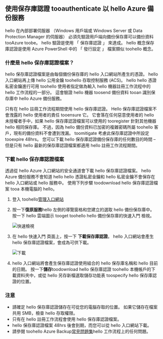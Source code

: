 ## <a name="using-vault-credentials-tooauthenticate-with-hello-azure-backup-service"></a>使用保存庫認證 tooauthenticate 以 hello Azure 備份服務
hello 在內部部署伺服器 （Windows 用戶端或 Windows Server 或 Data Protection Manager 的伺服器） 必須先驗證用戶端向備份保存庫可以備份資料 tooAzure toobe。 hello 驗證是使用 「 保存庫認證 」 來達成。 hello 概念保存庫認證是使用 Azure PowerShell 中的 「 發行設定 」 檔案類似 toohello 概念。

### <a name="what-is-hello-vault-credential-file"></a>什麼是 hello 保存庫認證檔案？
hello 保存庫認證檔案是由每個備份保存庫的 hello 入口網站所產生的憑證。 hello 入口網站再上傳 hello 公用金鑰 toohello 存取控制服務 (ACS)。 hello hello 憑證私密金鑰進行可用 toohello 使用者指定做為輸入 hello 機器註冊工作流程中的 hello 工作流程的一部分。 這會驗證 hello 機器 toosend 備份資料 tooan 識別保存庫中 hello Azure 備份服務。

只有在 hello 註冊工作流程期間使用 hello 保存庫認證。 Hello 保存庫認證檔案不會洩露的 hello 使用者的責任 tooensure 它。 它會落在任何惡意使用者的 hello 未授權者手中，如果 hello 保存庫認證檔案可以使用的 tooregister 針對其他機器 hello 相同保存庫。 不過，因為 hello 備份資料已加密的複雜密碼所屬 toohello 客戶，現有的備份資料不會遭到洩漏。 toomitigate 考慮此保存庫認證中所設定 tooexpire 48hrs。 您可以下載 hello 保存庫認證備份保存庫的任何數目的時間 – 但是只有 hello 最新的保存庫認證檔案都適用 hello 註冊工作流程期間。

### <a name="download-hello-vault-credential-file"></a>下載 hello 保存庫認證檔案
透過從 hello Azure 入口網站的安全通道會下載 hello 保存庫認證檔案。 hello Azure 備份服務不會知道 hello hello 憑證私密金鑰和 hello 私密金鑰不會保存在 hello 入口網站或 hello 服務中。 使用下列步驟 toodownload hello 保存庫認證檔案 tooa 本機電腦的 hello。

1. 登入 toohello[管理入口網站](https://manage.windowsazure.com/)
2. 按一下**復原服務**hello 左側的導覽窗格和您建立的選取 hello 備份保存庫中。 按一下 hello 雲端圖示 tooget toohello hello 備份保存庫的快速入門 檢視。
   
   ![快速檢視](./media/backup-download-credentials/quickview.png)
3. 在 hello 快速入門 頁面上，按一下 **下載保存庫認證**。 hello 入口網站會產生 hello 保存庫認證檔案，會成為可供下載。
   
   ![下載](./media/backup-download-credentials/downloadvc.png)
4. hello 入口網站將會產生保存庫認證使用組合的 hello 保存庫名稱和 hello 目前的日期。 按一下**儲存**toodownload hello 保存庫認證 toohello 本機帳戶的下載資料夾中，或從 hello 另存新檔選取儲存功能表 toospecify hello 保存庫認證的位置。

### <a name="note"></a>注意
* 請確定 hello 保存庫認證儲存在可從您的電腦存取的位置。 如果它儲存在檔案共用 SMB，檢查 hello 存取權限。
* 只有在 hello 註冊工作流程會使用 hello 保存庫認證檔案。
* hello 保存庫認證檔案 48hrs 後會到期，而您可以從 hello 入口網站下載。
* 請參閱 toohello Azure Backup[常見問題集](../articles/backup/backup-azure-backup-faq.md)hello 工作流程上的任何問題。

